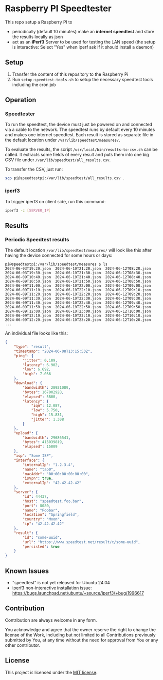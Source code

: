 # Raspberry PI Speedtester

This repo setup a Raspberry PI to
* periodically (default 10 minutes) make an **internet speedtest** and store the results locally as json
* act as an **iPerf3** Server to be used for testing the LAN speed (the setup is interactive: Select "Yes" when iperf ask if it should install a daemon)


## Setup

1. Transfer the content of this repository to the Raspberry Pi
1. Run `setup-speedtest-tools.sh` to setup the necessary speedtest tools including the cron job



## Operation

### Speedtester

To run the speedtest, the device must just be powered on and connected via a cable to the network. The speedtest runs by default every 10 minutes and makes one internet speedtest. Each result is stored as separate file in the default location under `/var/lib/speedtest/measures/`.

To evaluate the results, the script `/usr/local/bin/results-to-csv.sh` can be called. It extracts some fields of every result and puts them into one big CSV file under `/var/lib/speedtest/all_results.csv`.

To transfer the CSV, just run:

```bash
scp pi@speedtestpi:/var/lib/speedtest/all_results.csv .
```

### iperf3

To trigger iperf3 on client side, run this command:

```bash
iperf3 -c [SERVER_IP]
```

## Results

### Periodic Speedtest results

The default location `/var/lib/speedtest/measures/` will look like this after having the device connected for some hours or days:

```
pi@speedtestpi:/var/lib/speedtest/measures $ ls
2024-06-03T19:20.json  2024-06-10T21:20.json  2024-06-12T08:20.json
2024-06-03T19:30.json  2024-06-10T21:30.json  2024-06-12T08:30.json
2024-06-09T10:40.json  2024-06-10T21:40.json  2024-06-12T08:40.json
2024-06-09T10:50.json  2024-06-10T21:50.json  2024-06-12T08:50.json
2024-06-09T11:00.json  2024-06-10T22:00.json  2024-06-12T09:00.json
2024-06-09T11:10.json  2024-06-10T22:10.json  2024-06-12T09:10.json
2024-06-09T11:20.json  2024-06-10T22:20.json  2024-06-12T09:20.json
2024-06-09T11:30.json  2024-06-10T22:30.json  2024-06-12T09:30.json
2024-06-09T11:40.json  2024-06-10T22:40.json  2024-06-12T09:40.json
2024-06-09T11:50.json  2024-06-10T22:50.json  2024-06-12T09:50.json
2024-06-09T12:00.json  2024-06-10T23:00.json  2024-06-12T10:00.json
2024-06-09T12:10.json  2024-06-10T23:10.json  2024-06-12T10:10.json
2024-06-09T12:20.json  2024-06-10T23:20.json  2024-06-12T10:20.json
...
```

An individual file looks like this:

```json
{
    "type": "result",
    "timestamp": "2024-06-08T13:15:53Z",
    "ping": {
        "jitter": 0.109,
        "latency": 6.902,
        "low": 6.692,
        "high": 7.036
    },
    "download": {
        "bandwidth": 28921089,
        "bytes": 167802928,
        "elapsed": 5800,
        "latency": {
            "iqm": 12.087,
            "low": 5.750,
            "high": 15.831,
            "jitter": 1.308
        }
    },
    "upload": {
        "bandwidth": 29686541,
        "bytes": 415039819,
        "elapsed": 15009
    },
    "isp": "Some ISP",
    "interface": {
        "internalIp": "1.2.3.4",
        "name": "tap0",
        "macAddr": "00:00:00:00:00:00",
        "isVpn": true,
        "externalIp": "42.42.42.42"
    },
    "server": {
        "id": 44437,
        "host": "speedtest.foo.bar",
        "port": 8080,
        "name": "Foobar",
        "location": "Springfield",
        "country": "Moon",
        "ip": "42.42.42.42"
    },
    "result": {
        "id": "some-uuid",
        "url": "https://www.speedtest.net/result/c/some-uuid",
        "persisted": true
    }
}
```

## Known Issues

* "speedtest" is not yet released for Ubuntu 24.04
* iperf3 non-interactive installation issue: https://bugs.launchpad.net/ubuntu/+source/iperf3/+bug/1996617

## Contribution

Contribution are always welcome in any form.

You acknowledge and agree that the owner reserve the right to change the license of the Work, including but not limited to all Contributions previously submitted by You, at any time without the need for approval from You or any other contributor.

## License

This project is licensed under the [MIT license].

[MIT license]: https://github.com/guenhter/speedtestpi/blob/main/LICENSE
